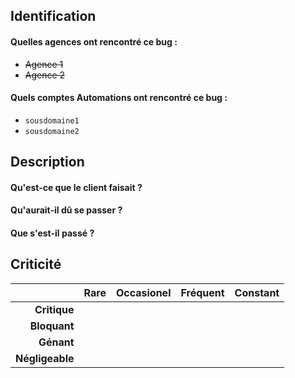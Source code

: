 ## Identification

#### Quelles agences ont rencontré ce bug :
- ~~Agence 1~~
- ~~Agence 2~~

#### Quels comptes Automations ont rencontré ce bug :
- `sousdomaine1`
- `sousdomaine2`

## Description

#### Qu'est-ce que le client faisait ?

#### Qu'aurait-il dû se passer ?

#### Que s'est-il passé ?

## Criticité

|               |Rare|Occasionel|Fréquent|Constant|
|--------------:|:--:|:--------:|:------:|:------:|
|   **Critique**|    |          |        |        |
|   **Bloquant**|    |          |        |        |
|     **Génant**|    |          |        |        |
|**Négligeable**|    |          |        |        |
